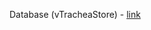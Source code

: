Database (vTracheaStore) - [link](https://drive.google.com/drive/folders/16MBugighC5pNmLLdyrHLhqAaC9EGKTqi "click to download!")
